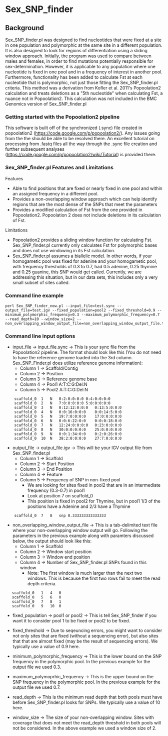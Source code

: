 Sex_SNP_finder
==============
Background
--------------
Sex_SNP_finder.pl was designed to find nucleotides that were fixed at a site in one population and polymorphic at the same site in a different population. It is also designed to look for regions of differentiation using a sliding window approach. Initially, the program was used to compare between males and females, in order to find mutations potentially responsible for sex-determination. However, it is applicable to any population where one nucleotide is fixed in one pool and in a frequency of interest in another pool. Furthermore, functionality has been added to calculate Fst at each nucleotide that is polymorphic, not just those fitting the Sex_SNP_finder.pl criteria. This method was a derivation from Kofler et al. 2011's Popoolation2 calculation and treats deletions as a "5th nucleotide" when calculating Fst, a nuance not in Popoolation2. This calculation was not included in the BMC Genomics version of Sex_SNP_finder.pl

### Getting started with the Popoolation2 pipeline

This software is built off of the synchronized (.sync) file created in popoolation2 (https://code.google.com/p/popoolation2/). Any issues going from the the should be able to be resolved there. An excellent tutorial on processing from .fastq files all the way through the .sync file creation and further subsequent analyses (https://code.google.com/p/popoolation2/wiki/Tutorial) is provided there.

### Sex_SNP_finder.pl Features and Limitations

Features

* Able to find positions that are fixed or nearly fixed in one pool and within an assigned frequency in a different pool.
* Provides a non-overlapping window approach which can help identify regions that are the most dense of the SNPs that meet the parameters
* Provides a modified calculation of Fst from the one provided in Popoolation2. Popoolation 2 does not include deletions in its calculation of Fst.

Limitations

* Popoolation2 provides a sliding window function for calculating Fst. Sex_SNP_finder.pl currently only calculates Fst for polymorphic bases and does not use windowing in its Fst calculation. 
* Sex_SNP_finder.pl assumes a biallelic model. In other words, if your homogametic pool was fixed for adenine and your homogametic pool, with frequency thresholds of 0.3 to 0.7, had 0.5 adenine, 0.25 thymine and 0.25 guanine, this SNP would get called. Currently, we are addressing this situation, but in our data sets, this includes only a very small subset of sites called.

### Command line example

```
perl Sex_SNP_finder_now.pl --input_file=test.sync --output_file=test.igv --fixed_population=pool2 --fixed_threshold=0.9 --minimum_polymorphic_frequency=0.3 --maximum_polymorphic_frequency=0.7 --read_depth=10 --window_size=2 --non_overlapping_window_output_file=non_overlapping_window_output_file.txt
```

### Command line input options

* input_file -> input_file.sync -> This is your sync file from the Popoolation2 pipeline. The format should look like this (You do not need to have the reference genome loaded into the 3rd column. Sex_SNP_Finder.pl does utilize reference genome information):
    - Column 1 -> Scaffold/Contig
    - Column 2 -> Position
    - Column 3 -> Reference genome base
    - Column 4 -> Pool1 A:T:C:G:Del:N
    - Column 5 -> Pool2 A:T:C:G:Del:N
```
    scaffold_0	1	N	0:2:0:0:0:0	0:4:0:0:0:0
    scaffold_0	2	N	7:0:0:0:0:0	5:0:0:0:0:0
    scaffold_0	3	N	0:12:12:0:0:0	0:13:5:0:0:0
    scaffold_0	4	N	0:0:16:0:0:0	0:0:14:5:0:0
    scaffold_0	5	N	19:7:0:0:0:0	17:0:0:0:0:0
    scaffold_0	6	N	0:0:6:22:0:0	0:0:0:18:0:0
    scaffold_0	7	N	12:24:0:0:0:0	0:23:0:0:0:0
    scaffold_0	8	N	30:0:0:0:0:0	25:0:0:0:0:0
    scaffold_0	9	N	0:0:1:34:0:0	0:2:0:26:0:0
    scaffold_0	10	N	38:2:0:0:0:0	27:7:0:0:0:0
```

* output_file -> output_file.igv -> This will be your IGV output file from Sex_SNP_finder.pl 
    - Column 1 -> Scaffold
    - Column 2 -> Start Position
    - Column 3 -> End Position
    - Column 4 -> Feature
    - Column 5 -> Frequency of SNP in non-fixed pool
        * We are looking for sites fixed in pool2 that are in an intermediate frequency (0.3-0.7) in pool1
        * Look at position 7 on scaffold_0
        * This position is fixed in pool2 for Thymine, but in pool1 1/3 of the positions have a Adenine and 2/3 have a Thymine

    
``` 
    scaffold_0	7	8	snp	0.333333333333333
```

* non_overlapping_window_output_file -> This is a tab-delimited text file where your non-overlapping window output will go. Following the parameters in the previous example along with paramters discussed below, the output should look like this:
   - Column 1 -> Scaffold
   - Column 2 -> Window start position
   - Column 3 -> Window end position
   - Column 4 -> Number of Sex_SNP_finder.pl SNPs found in this window
      * Note: The first window is much larger than the next two windows. This is because the first two rows fail to meet the read depth criteria.
```
   scaffold_0	1	4	0
   scaffold_0	5	6	0
   scaffold_0	7	8	1
   scaffold_0	9	10	0
```

* fixed_population -> pool1 or pool2 -> This is tell Sex_SNP_finder if you want it to consider pool 1 to be fixed or pool2 to be fixed.

* fixed_threshold -> Due to seqeuncing errors, you might want to consider not only sites that are fixed (without a sequencing error), but also sites that that are almost fixed (may be the result of sequencing errors). We typically use a value of 0.9 here.

* minimum_polymorphic_frequency -> This is the lower bound on the SNP frequency in the polymorphic pool. In the previous example for the output file we used 0.3.

* maximum_polymoprhic_frequency -> This is the upper bound on the SNP frequency in the polymorphic pool. In the previous example for the output file we used 0.7.

* read_depth -> This is the minimum read depth that both pools must have before Sex_SNP_finder.pl looks for SNPs. We typically use a value of 10 here.

* window_size -> The size of your non-overlapping window. Sites with coverage that does not meet the read_depth threshold in both pools will not be considered. In the above example we used a window size of 2. 

